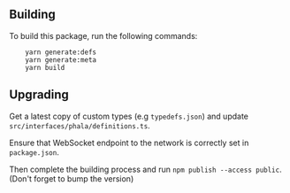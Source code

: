 ## Building

To build this package, run the following commands:

```
    yarn generate:defs
    yarn generate:meta
    yarn build
```

## Upgrading

Get a latest copy of custom types (e.g `typedefs.json`) and update `src/interfaces/phala/definitions.ts`.

Ensure that WebSocket endpoint to the network is correctly set in `package.json`.

Then complete the building process and run `npm publish --access public`. (Don't forget to bump the version)

